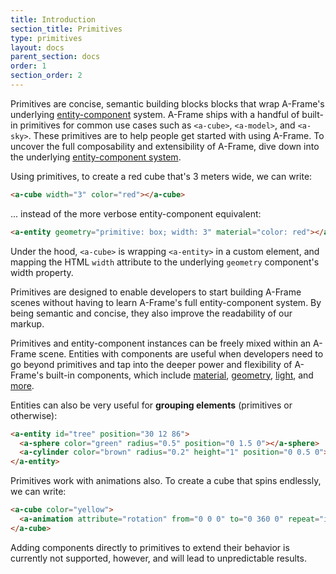 ```yaml
---
title: Introduction
section_title: Primitives
type: primitives
layout: docs
parent_section: docs
order: 1
section_order: 2
---
```


Primitives are concise, semantic building blocks blocks that wrap A-Frame's underlying [entity-component](../core/) system. A-Frame ships with a handful of built-in primitives for common use cases such as `<a-cube>`, `<a-model>`, and `<a-sky>`. These primitives are to help people get started with using A-Frame. To uncover the full composability and extensibility of A-Frame, dive down into the underlying [entity-component system](../core/).

Using primitives, to create a red cube that's 3 meters wide, we can write:

```html
<a-cube width="3" color="red"></a-cube>
```

... instead of the more verbose entity-component equivalent:

```html
<a-entity geometry="primitive: box; width: 3" material="color: red"></a-entity>
```

Under the hood, `<a-cube>` is wrapping `<a-entity>` in a custom element, and mapping the HTML `width` attribute to the underlying `geometry` component's width property.

Primitives are designed to enable developers to start building A-Frame scenes without having to learn A-Frame's full entity-component system. By being semantic and concise, they also improve the readability of our markup.

Primitives and entity-component instances can be freely mixed within an A-Frame scene. Entities with components are useful when developers need to go beyond primitives and tap into the deeper power and flexibility of A-Frame's built-in components, which include [material](../components/material.html), [geometry](../components/geometry.html), [light](../components/light.html), and [more](../components/material.html).

Entities can also be very useful for __grouping elements__ (primitives or otherwise):

```html
<a-entity id="tree" position="30 12 86">
  <a-sphere color="green" radius="0.5" position="0 1.5 0"></a-sphere>
  <a-cylinder color="brown" radius="0.2" height="1" position="0 0.5 0"></a-cylinder>
</a-entity>
```

Primitives work with animations also. To create a cube that spins endlessly, we can write:

```html
<a-cube color="yellow">
  <a-animation attribute="rotation" from="0 0 0" to="0 360 0" repeat="indefinite" easing="linear"></a-animation>
</a-cube>
```

Adding components directly to primitives to extend their behavior is currently not supported, however, and will lead to unpredictable results.
